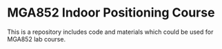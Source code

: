 # MGA852 Indoor Positioning Course
This is a repository includes code and materials which could be used for MGA852 lab course.
